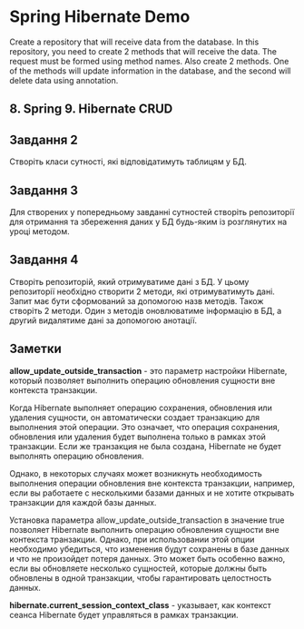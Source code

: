 # Spring Hibernate Demo

Create a repository that will receive data from the database. In this repository, you need to create 2 methods that will receive the data. The request must be formed using method names. Also create 2 methods. One of the methods will update information in the database, and the second will delete data using annotation.

## 8. Spring 9. Hibernate CRUD

## Завдання 2

Створіть класи сутності, які відповідатимуть таблицям у БД.

## Завдання 3

Для створених у попередньому завданні сутностей створіть репозиторії для отримання та збереження даних у БД будь-яким із розглянутих на уроці методом.

## Завдання 4

Створіть репозиторій, який отримуватиме дані з БД. У цьому репозиторії необхідно створити 2 методи, які отримуватимуть дані. Запит має бути сформований за допомогою назв методів. Також створіть 2 методи. Один з методів оновлюватиме інформацію в БД, а другий видалятиме дані за допомогою анотації.

## Заметки

**allow_update_outside_transaction** - это параметр настройки Hibernate, который позволяет выполнить операцию обновления сущности вне контекста транзакции.

Когда Hibernate выполняет операцию сохранения, обновления или удаления сущности, он автоматически создает транзакцию для выполнения этой операции. Это означает, что операция сохранения, обновления или удаления будет выполнена только в рамках этой транзакции. Если же транзакция не была создана, Hibernate не будет выполнять операцию обновления.

Однако, в некоторых случаях может возникнуть необходимость выполнения операции обновления вне контекста транзакции, например, если вы работаете с несколькими базами данных и не хотите открывать транзакции для каждой базы данных.

Установка параметра allow_update_outside_transaction в значение true позволяет Hibernate выполнить операцию обновления сущности вне контекста транзакции. Однако, при использовании этой опции необходимо убедиться, что изменения будут сохранены в базе данных и что не произойдет потеря данных. Это может быть особенно важно, если вы обновляете несколько сущностей, которые должны быть обновлены в одной транзакции, чтобы гарантировать целостность данных.

**hibernate.current_session_context_class** - указывает, как контекст сеанса Hibernate будет управляться в рамках транзакции.
